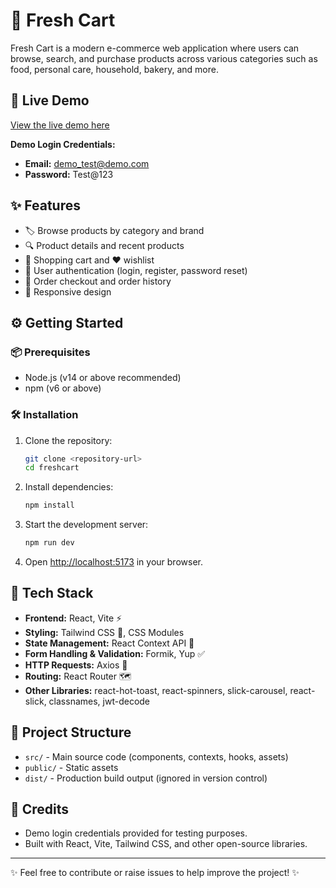 # 🛒 Fresh Cart

Fresh Cart is a modern e-commerce web application where users can browse, search, and purchase products across various categories such as food, personal care, household, bakery, and more.

## 🚀 Live Demo

[View the live demo here](https://fresh-cart-two-black.vercel.app/)

**Demo Login Credentials:**

- **Email:** demo_test@demo.com
- **Password:** Test@123

## ✨ Features

- 🏷️ Browse products by category and brand
- 🔍 Product details and recent products
- 🛒 Shopping cart and ❤️ wishlist
- 🔐 User authentication (login, register, password reset)
- 🧾 Order checkout and order history
- 📱 Responsive design

## ⚙️ Getting Started

### 📦 Prerequisites

- Node.js (v14 or above recommended)
- npm (v6 or above)

### 🛠️ Installation

1. Clone the repository:
   ```bash
   git clone <repository-url>
   cd freshcart
   ```
2. Install dependencies:
   ```bash
   npm install
   ```
3. Start the development server:
   ```bash
   npm run dev
   ```
4. Open [http://localhost:5173](http://localhost:5173) in your browser.

## 🧪 Tech Stack

- **Frontend:** React, Vite ⚡
- **Styling:** Tailwind CSS 🌈, CSS Modules
- **State Management:** React Context API 🧠
- **Form Handling & Validation:** Formik, Yup ✅
- **HTTP Requests:** Axios 🔗
- **Routing:** React Router 🗺️
- **Other Libraries:** react-hot-toast, react-spinners, slick-carousel, react-slick, classnames, jwt-decode

## 📁 Project Structure

- `src/` - Main source code (components, contexts, hooks, assets)
- `public/` - Static assets
- `dist/` - Production build output (ignored in version control)

## 🙏 Credits

- Demo login credentials provided for testing purposes.
- Built with React, Vite, Tailwind CSS, and other open-source libraries.

---

✨ Feel free to contribute or raise issues to help improve the project! ✨
